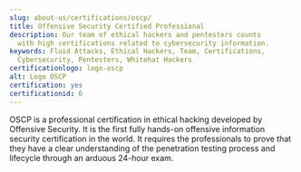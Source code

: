 ```yaml
---
slug: about-us/certifications/oscp/
title: Offensive Security Certified Professional
description: Our team of ethical hackers and pentesters counts
  with high certifications related to cybersecurity information.
keywords: Fluid Attacks, Ethical Hackers, Team, Certifications,
  Cybersecurity, Pentesters, Whitehat Hackers
certificationlogo: logo-oscp
alt: Logo OSCP
certification: yes
certificationid: 6
---
```


OSCP is a professional certification in ethical hacking developed by
Offensive Security. It is the first fully hands-on offensive information
security certification in the world. It requires the professionals to
prove that they have a clear understanding of the penetration testing
process and lifecycle through an arduous 24-hour exam.
